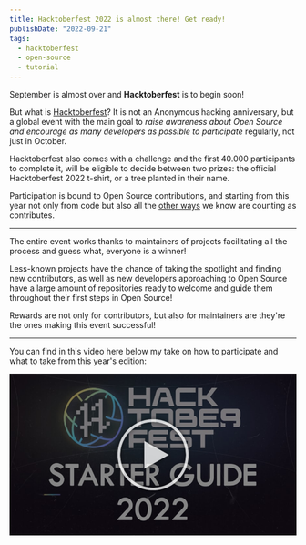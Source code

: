 ```yaml
---
title: Hacktoberfest 2022 is almost there! Get ready!
publishDate: "2022-09-21"
tags:
  - hacktoberfest
  - open-source
  - tutorial
---
```


September is almost over and **Hacktoberfest** is to begin soon!

But what is [Hacktoberfest](https://hacktoberfest.com/)? It is not an Anonymous hacking anniversary, but a global event with the main goal to _raise awareness about Open Source and encourage as many developers as possible to participate_ regularly, not just in October.

Hacktoberfest also comes with a challenge and the first 40.000 participants to complete it, will be eligible to decide between two prizes: the official Hacktoberfest 2022 t-shirt, or a tree planted in their name.

Participation is bound to Open Source contributions, and starting from this year not only from code but also all the [other ways](/open-source-without-code) we know are counting as contributes.

---

The entire event works thanks to maintainers of projects facilitating all the process and guess what, everyone is a winner!

Less-known projects have the chance of taking the spotlight and finding new contributors, as well as new developers approaching to Open Source have a large amount of repositories ready to welcome and guide them throughout their first steps in Open Source!

Rewards are not only for contributors, but also for maintainers are they're the ones making this event successful!

---

You can find in this video here below my take on how to participate and what to take from this year's edition:

[![Youtube Video!](./preview.jpeg)](https://youtu.be/P_YJ4CbuUs0)
